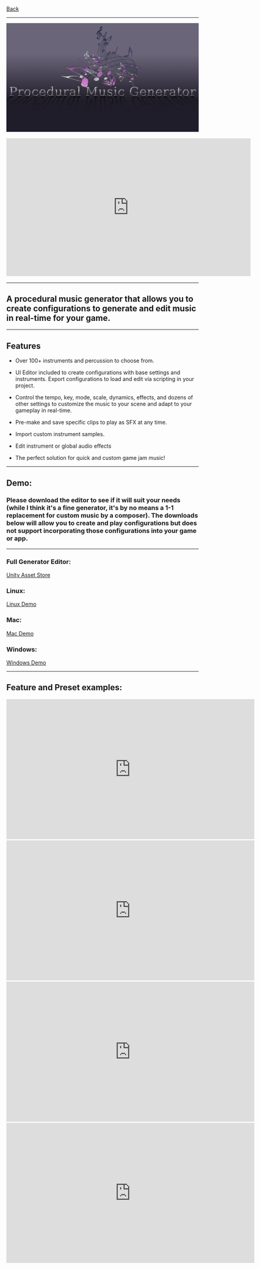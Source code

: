 [Back](https://stickandbindlegames.github.io)

---

![Logo](https://raw.githubusercontent.com/StickAndBindleGames/stickandbindlegames.github.io/master/Images/%20Logo.png)

<iframe width="640" height="360" src="https://www.youtube.com/embed/kDLc6GFdZTk" frameborder="0" gesture="media" allow="encrypted-media" allowfullscreen></iframe>

---

## A procedural music generator that allows you to create configurations to generate and edit music in real-time for your game. 

---

## Features
* Over 100+ instruments and percussion to choose from.

* UI Editor included to create configurations with base settings and instruments.  Export configurations to load and edit via scripting in your project.

* Control the tempo, key, mode, scale, dynamics, effects, and dozens of other settings to customize the music to your scene and adapt to your gameplay in real-time. 

* Pre-make and save specific clips to play as SFX at any time.

* Import custom instrument samples.

* Edit instrument or global audio effects

* The perfect solution for quick and custom game jam music!

---

## Demo:
### Please download the editor to see if it will suit your needs (while I think it's a fine generator, it's by no means a 1-1 replacement for custom music by a composer). The downloads below will allow you to create and play configurations but does not support incorporating those configurations into your game or app. 

---

### Full Generator Editor:
[Unity Asset Store](https://www.assetstore.unity3d.com/#!/content/99791)

### Linux:
[Linux Demo](https://github.com/StickAndBindleGames/ProceduralMusicPlayer_Linux)

### Mac:
[Mac Demo](https://github.com/StickAndBindleGames/ProceduralMusicPlayer_Mac)

### Windows:
[Windows Demo](https://github.com/StickAndBindleGames/ProceduralMusicPlayer_Win)

---

## Feature and Preset examples:
<iframe width="650" height="366" src="https://www.youtube.com/embed/dcVjY5rkUqU" frameborder="0" gesture="media" allow="encrypted-media" allowfullscreen></iframe>
<iframe width="650" height="366" src="https://www.youtube.com/embed/TGQM11iRRUQ" frameborder="0" gesture="media" allow="encrypted-media" allowfullscreen></iframe>
<iframe width="650" height="366" src="https://www.youtube.com/embed/2g6EuwNqHok?ecver=1" frameborder="0" gesture="media" allow="encrypted-media" allowfullscreen></iframe>
<iframe width="650" height="366" src="https://www.youtube.com/embed/P3BNIbOhSfU" frameborder="0" gesture="media" allow="encrypted-media" allowfullscreen></iframe>
